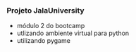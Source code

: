 ### Projeto JalaUniversity 
- módulo 2 do bootcamp
- utlizando ambiente virtual para python
- utilizando pygame 
